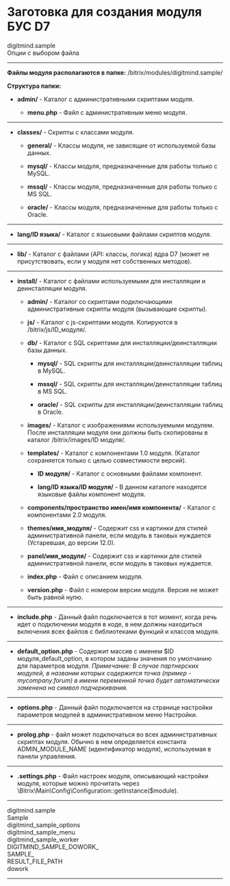 # Заготовка для создания модуля БУС D7

digitmind.sample<br>
Опции с выбором файла

--------

**Файлы модуля располагаются в папке:** /bitrix/modules/digitmind.sample/

**Структура папки:**

* **admin/** - Каталог с административными скриптами модуля.

  * **menu.php** - Файл с административным меню модуля.

--------

* **classes/** - Скрипты с классами модуля.

  * **general/** - Классы модуля, не зависящие от используемой базы данных.

  * **mysql/** - Классы модуля, предназначенные для работы только с MySQL.

  * **mssql/** - Классы модуля, предназначенные для работы только с MS SQL.

  * **oracle/** - Классы модуля, предназначенные для работы только с Oracle.


--------

* **lang/ID языка/** - Каталог с языковыми файлами скриптов модуля.

--------

* **lib/** - Каталог с файлами (API: классы, логика) ядра D7 (может не присутствовать, если у модуля нет собственных методов).

--------

* **install/** - Каталог с файлами используемыми для инсталляции и деинсталляции модуля.

  * **admin/** - Каталог со скриптами подключающими административные скрипты модуля (вызывающие скрипты).

  * **js/** - Каталог с js-скриптами модуля. Копируются в /bitrix/js/ID_модуля/.

  * **db/** - Каталог с SQL скриптами для инсталляции/деинсталляции базы данных.

    * **mysql/** - SQL скрипты для инсталляции/деинсталляции таблиц в MySQL.

    * **mssql/** - SQL скрипты для инсталляции/деинсталляции таблиц в MS SQL.

    * **oracle/** - SQL скрипты для инсталляции/деинсталляции таблиц в Oracle.

  * **images/** - Каталог с изображениями используемыми модулем. После инсталляции модуля они должны быть скопированы в каталог /bitrix/images/ID модуля/.

  * **templates/** - Каталог с компонентами 1.0 модуля. (Каталог сохраняется только с целью совместимости версий).

    * **ID модуля/** - Каталог с основными файлами компонент.

    * **lang/ID языка/ID модуля/** - В данном каталоге находятся языковые файлы компонент модуля.

  * **components/пространство имен/имя компонента/** - Каталог с компонентами 2.0 модуля.

  * **themes/имя_модуля/** - Содержит css и картинки для стилей административной панели, если модуль в таковых нуждается (Устаревшая, до версии 12.0).

  * **panel/имя_модуля/** - Содержит css и картинки для стилей административной панели, если модуль в таковых нуждается.

  * **index.php** - Файл с описанием модуля.

  * **version.php** - Файл с номером версии модуля. Версия не может быть равной нулю.

--------

* **include.php** - Данный файл подключается в тот момент, когда речь идет о подключении модуля в коде, в нем должны находиться включения всех файлов с библиотеками функций и классов модуля.

--------

* **default_option.php** - Содержит массив с именем $ID модуля_default_option, в котором заданы значения по умолчанию для параметров модуля. *Примечание: В случае партнерских модулей, в названии которых содержится точка (пример - mycompany.forum) в имени переменной точка будет автоматически заменена на символ подчеркивания.*

--------

* **options.php** - Данный файл подключается на странице настройки параметров модулей в административном меню Настройки.

--------

* **prolog.php** - файл может подключаться во всех административных скриптах модуля. Обычно в нем определяется константа ADMIN_MODULE_NAME (идентификатор модуля), используемая в панели управления.

--------

* **.settings.php** - Файл настроек модуля, описывающий настройки модуля, которые можно прочитать через \Bitrix\Main\Config\Configuration::getInstance($module).

--------

digitmind.sample\
Sample\
digitmind_sample_options\
digitmind_sample_menu\
digitmind_sample_worker\
DIGITMIND_SAMPLE_DOWORK_\
SAMPLE_\
RESULT_FILE_PATH\
dowork

--------
